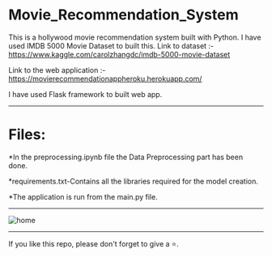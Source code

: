 # Movie_Recommendation_System

This is a hollywood movie recommendation system built with Python. I have used IMDB 5000 Movie Dataset to built this.
Link to dataset :- https://www.kaggle.com/carolzhangdc/imdb-5000-movie-dataset

Link to the web application :- https://movierecommendationappheroku.herokuapp.com/

I have used Flask framework to built web app.

<hr>

# Files:
*In the preprocessing.ipynb file the Data Preprocessing part has been done.

*requirements.txt-Contains all the libraries required for the model creation.

*The application is run from the main.py file.

<hr>

![home](https://user-images.githubusercontent.com/61036755/82662120-ee6f3580-9c4a-11ea-9d17-9730bf485f17.png)

<hr>



If you like this repo, please don't forget to give a ⭐.

